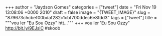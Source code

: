 
+++
author = "Jaydson Gomes"
categories = ["tweet"]
date = "Fri Nov 19 13:08:06 +0000 2010"
draft = false
image = "{TWEET_IMAGE}"
slug = "879673c5cbef00bdaf282c1cbf700ddec6e8fdd3"
tags = ["tweet"]
title = """vou ler "Eu Sou Ozzy" htt..."""
+++
vou ler 'Eu Sou Ozzy" http://bit.ly/9EJslC #skoob
